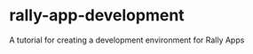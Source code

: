 rally-app-development
=====================

A tutorial for creating a development environment for Rally Apps
